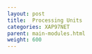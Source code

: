 ```yaml
---
layout: post
title:  Processing Units
categories: XAP97NET
parent: main-modules.html
weight: 600
---
```


